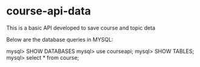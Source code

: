 # course-api-data

This is a basic API developed to save course and topic deta

Below are the database queries in MYSQL:

mysql> SHOW DATABASES
mysql> use courseapi;
mysql> SHOW TABLES;
mysql> select * from course;
